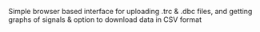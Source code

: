 Simple browser based interface for uploading .trc & .dbc files, and getting graphs of signals & option to download data in CSV format
